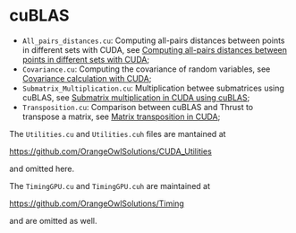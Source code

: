 # cuBLAS

- ```All_pairs_distances.cu```: Computing all-pairs distances between points in different sets with CUDA, see [Computing all-pairs distances between points in different sets with CUDA](http://www.orangeowlsolutions.com/archives/1261);
- ```Covariance.cu```: Computing the covariance of random variables, see [Covariance calculation with CUDA](http://www.orangeowlsolutions.com/archives/1267);
- ```Submatrix_Multiplication.cu```: Multiplication betwee submatrices using cuBLAS, see [Submatrix multiplication in CUDA using cuBLAS](http://www.orangeowlsolutions.com/archives/1348);
- ```Transposition.cu```: Comparison between cuBLAS and Thrust to transpose a matrix, see [Matrix transposition in CUDA](http://www.orangeowlsolutions.com/archives/790);

The ```Utilities.cu``` and ```Utilities.cuh``` files are mantained at 

https://github.com/OrangeOwlSolutions/CUDA_Utilities

and omitted here.

The ```TimingGPU.cu``` and ```TimingGPU.cuh``` are maintained at

https://github.com/OrangeOwlSolutions/Timing

and are omitted as well.
